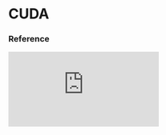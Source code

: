 # CUDA

### Reference
![CUDA C Best Practices Guide](https://docs.nvidia.com/cuda/cuda-c-best-practices-guide/contents.html)

